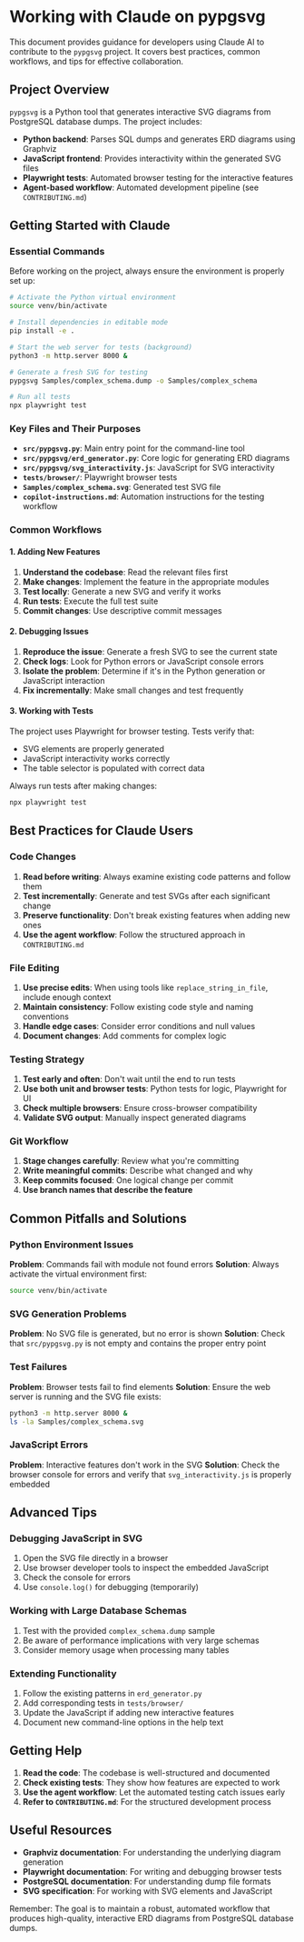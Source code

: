 # Working with Claude on pypgsvg

This document provides guidance for developers using Claude AI to contribute to the `pypgsvg` project. It covers best practices, common workflows, and tips for effective collaboration.

## Project Overview

`pypgsvg` is a Python tool that generates interactive SVG diagrams from PostgreSQL database dumps. The project includes:

- **Python backend**: Parses SQL dumps and generates ERD diagrams using Graphviz
- **JavaScript frontend**: Provides interactivity within the generated SVG files
- **Playwright tests**: Automated browser testing for the interactive features
- **Agent-based workflow**: Automated development pipeline (see `CONTRIBUTING.md`)

## Getting Started with Claude

### Essential Commands

Before working on the project, always ensure the environment is properly set up:

```bash
# Activate the Python virtual environment
source venv/bin/activate

# Install dependencies in editable mode
pip install -e .

# Start the web server for tests (background)
python3 -m http.server 8000 &

# Generate a fresh SVG for testing
pypgsvg Samples/complex_schema.dump -o Samples/complex_schema

# Run all tests
npx playwright test
```

### Key Files and Their Purposes

- **`src/pypgsvg.py`**: Main entry point for the command-line tool
- **`src/pypgsvg/erd_generator.py`**: Core logic for generating ERD diagrams
- **`src/pypgsvg/svg_interactivity.js`**: JavaScript for SVG interactivity
- **`tests/browser/`**: Playwright browser tests
- **`Samples/complex_schema.svg`**: Generated test SVG file
- **`copilot-instructions.md`**: Automation instructions for the testing workflow

### Common Workflows

#### 1. Adding New Features

1. **Understand the codebase**: Read the relevant files first
2. **Make changes**: Implement the feature in the appropriate modules
3. **Test locally**: Generate a new SVG and verify it works
4. **Run tests**: Execute the full test suite
5. **Commit changes**: Use descriptive commit messages

#### 2. Debugging Issues

1. **Reproduce the issue**: Generate a fresh SVG to see the current state
2. **Check logs**: Look for Python errors or JavaScript console errors
3. **Isolate the problem**: Determine if it's in the Python generation or JavaScript interaction
4. **Fix incrementally**: Make small changes and test frequently

#### 3. Working with Tests

The project uses Playwright for browser testing. Tests verify that:
- SVG elements are properly generated
- JavaScript interactivity works correctly
- The table selector is populated with correct data

Always run tests after making changes:
```bash
npx playwright test
```

## Best Practices for Claude Users

### Code Changes

1. **Read before writing**: Always examine existing code patterns and follow them
2. **Test incrementally**: Generate and test SVGs after each significant change
3. **Preserve functionality**: Don't break existing features when adding new ones
4. **Use the agent workflow**: Follow the structured approach in `CONTRIBUTING.md`

### File Editing

1. **Use precise edits**: When using tools like `replace_string_in_file`, include enough context
2. **Maintain consistency**: Follow existing code style and naming conventions
3. **Handle edge cases**: Consider error conditions and null values
4. **Document changes**: Add comments for complex logic

### Testing Strategy

1. **Test early and often**: Don't wait until the end to run tests
2. **Use both unit and browser tests**: Python tests for logic, Playwright for UI
3. **Check multiple browsers**: Ensure cross-browser compatibility
4. **Validate SVG output**: Manually inspect generated diagrams

### Git Workflow

1. **Stage changes carefully**: Review what you're committing
2. **Write meaningful commits**: Describe what changed and why
3. **Keep commits focused**: One logical change per commit
4. **Use branch names that describe the feature**

## Common Pitfalls and Solutions

### Python Environment Issues

**Problem**: Commands fail with module not found errors
**Solution**: Always activate the virtual environment first:
```bash
source venv/bin/activate
```

### SVG Generation Problems

**Problem**: No SVG file is generated, but no error is shown
**Solution**: Check that `src/pypgsvg.py` is not empty and contains the proper entry point

### Test Failures

**Problem**: Browser tests fail to find elements
**Solution**: Ensure the web server is running and the SVG file exists:
```bash
python3 -m http.server 8000 &
ls -la Samples/complex_schema.svg
```

### JavaScript Errors

**Problem**: Interactive features don't work in the SVG
**Solution**: Check the browser console for errors and verify that `svg_interactivity.js` is properly embedded

## Advanced Tips

### Debugging JavaScript in SVG

1. Open the SVG file directly in a browser
2. Use browser developer tools to inspect the embedded JavaScript
3. Check the console for errors
4. Use `console.log()` for debugging (temporarily)

### Working with Large Database Schemas

1. Test with the provided `complex_schema.dump` sample
2. Be aware of performance implications with very large schemas
3. Consider memory usage when processing many tables

### Extending Functionality

1. Follow the existing patterns in `erd_generator.py`
2. Add corresponding tests in `tests/browser/`
3. Update the JavaScript if adding new interactive features
4. Document new command-line options in the help text

## Getting Help

1. **Read the code**: The codebase is well-structured and documented
2. **Check existing tests**: They show how features are expected to work
3. **Use the agent workflow**: Let the automated testing catch issues early
4. **Refer to `CONTRIBUTING.md`**: For the structured development process

## Useful Resources

- **Graphviz documentation**: For understanding the underlying diagram generation
- **Playwright documentation**: For writing and debugging browser tests
- **PostgreSQL documentation**: For understanding dump file formats
- **SVG specification**: For working with SVG elements and JavaScript

Remember: The goal is to maintain a robust, automated workflow that produces high-quality, interactive ERD diagrams from PostgreSQL database dumps.
